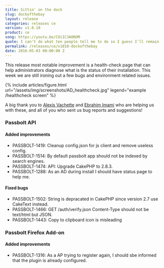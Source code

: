 ```yaml
---
title: Sittin' on the dock
slug: dockofthebay
layout: release
categories: releases ce
version: v1.0.10
product: ce
song: https://youtu.be/COiIC3A0ROM
quote: I can't do what ten people tell me to do so I guess I'll remain the same!
permalink: /releases/ce/v1010-dockofthebay
date: 2016-05-03 00:00:00 Z
---
```


This release most notable improvement is a health-check page that can help administrators diagnose what is 
the status of their installation. This week we are still ironing out a few bugs and environment related issues.

{% include articles/figure.html
    url="/assets/img/screenshots/AD_healthcheck.jpg"
    legend="example /healthcheck screen"
%}

A big thank you to [Alexis Vachette](https://github.com/gunhu) and [Ebrahim Imami](https://github.com/imami) who
are helping us with these, and all of you who sent us bug reports and suggestions!


### Passbolt API
#### Added improvements

- PASSBOLT-1419: Cleanup config.json for js client and remove useless config.
- PASSBOLT-1514: By default passbolt app should not be indexed by search engines.
- PASSBOLT-1474: API: Upgrade CakePHP to 2.8.3.
- PASSBOLT-1288: As an AD during install I should have status page to help me.

#### Fixed bugs
- PASSBOLT-1502: String is depracated in CakePHP since version 2.7 use CakeText instead.
- PASSBOLT-1466: GET /auth/verify.json Content-Type should not be text/html but JSON.
- PASSBOLT-1443: Copy to clipboard icon is misleading

### Passbolt Firefox Add-on
#### Added improvements

- PASSBOLT-1316: As a AP trying to register again, I should sbe informed that the plugin is already configured.
